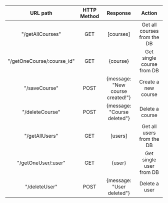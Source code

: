 | URL path                  | HTTP Method       | Response                          | Action                        |
| :------------------------:|:---------------:  | :--------------------------------:| :----------------------------:|
| "/getAllCourses"          | GET               | [courses]                         | Get all courses from the DB   |
| "/getOneCourse/:course_id"| GET               | {course}                          |  Get single course from DB    |
| "/saveCourse"             | POST              | {message: "New course created!"}  | Create a new course           |
| "/deleteCourse"           | POST              | {message: "Course deleted"}       | Delete a course               |
| "/getAllUsers"            | GET               | [users]                           | Get all users from the DB     |
| "/getOneUser/:user"       | GET               | {user}                            |Get single user from DB        |
| "/deleteUser"             | POST              | {message: "User deleted"}         |Delete a user                  |

